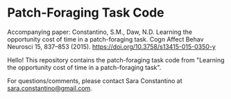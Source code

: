 # Patch-Foraging Task Code

Accompanying paper: Constantino, S.M., Daw, N.D. Learning the opportunity cost of time in a patch-foraging task. Cogn Affect Behav Neurosci 15, 837–853 (2015). https://doi.org/10.3758/s13415-015-0350-y

Hello! This repository contains the patch-foraging task code from "Learning the opportunity cost of time in a patch-foraging task".



For questions/comments, please contact Sara Constantino at sara.constantino@gmail.com.

